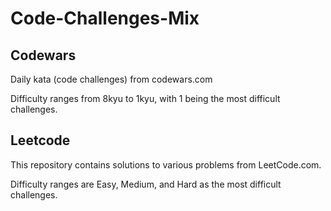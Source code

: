 # Code-Challenges-Mix

## Codewars
Daily kata (code challenges) from codewars.com 

Difficulty ranges from 8kyu to 1kyu, with 1 being the most difficult challenges.

## Leetcode

This repository contains solutions to various problems from LeetCode.com.

Difficulty ranges are Easy, Medium, and Hard as the most difficult challenges.




